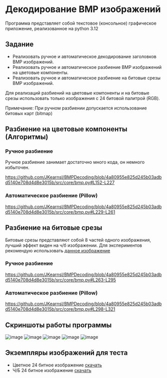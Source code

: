 # Декодирование BMP изображений

Программа представляет собой текстовое (консольное) графическое приложение, реализованное на python 3.12

## Задание

- Реализовать ручное и автоматическое декодирование заголовков BMP изображений.
- Реализовать ручное и автоматическое разбиение BMP изображений на цветовые компоненты.
- Реализовать ручное и автоматическое разбиение на битовые срезы BMP изображений.

Для реализаций разбиений на цветовые компоненты и на битовые срезы 
использовать только изображения с 24 битовой палитрой (RGB).

Примечание: При ручном разбиении допускается использование битовых карт (bitmap)

## Разбиение на цветовые компоненты (Алгоритмы)

### Ручное разбиение

Ручное разбиение занимает достаточно много кода, он немного избыточен.

https://github.com/JKearnsl/BMPDecoding/blob/4a80955e825d245b03adbd5140e708d4d8e3015b/src/core/bmp.py#L152-L227

### Автоматическое разбиение (Pillow)

https://github.com/JKearnsl/BMPDecoding/blob/4a80955e825d245b03adbd5140e708d4d8e3015b/src/core/bmp.py#L229-L261

## Разбиение на битовые срезы

Битовые срезы представляют собой 8 частей одного изображения, лучший эффект виден на ч/б изображении. 
Для экспериментов рекомендую использовать [данное изображение](https://raw.githubusercontent.com/JKearnsl/BMPDecoding/master/examples/bmp-24-gray.bmp)

### Ручное разбиение

https://github.com/JKearnsl/BMPDecoding/blob/4a80955e825d245b03adbd5140e708d4d8e3015b/src/core/bmp.py#L263-L295

### Автоматическое разбиение (Pillow)

https://github.com/JKearnsl/BMPDecoding/blob/4a80955e825d245b03adbd5140e708d4d8e3015b/src/core/bmp.py#L298-L321

## Скриншоты работы программы
![image](https://github.com/JKearnsl/BMPDecoding/assets/76239707/d3a41944-65d2-41fb-a068-9f4da5c53890)
![image](https://github.com/JKearnsl/BMPDecoding/assets/76239707/852887ea-9690-40a0-9ad2-6c858c1bd6ee)
![image](https://github.com/JKearnsl/BMPDecoding/assets/76239707/e90d1ae9-b853-4875-9616-5421f458eaeb)
![image](https://github.com/JKearnsl/BMPDecoding/assets/76239707/dccaa402-5c3b-47f4-a445-e332a26eccc9)
![image](https://github.com/JKearnsl/BMPDecoding/assets/76239707/43792df3-23a9-43f0-8389-3414fd86faf7)



## Экземпляры изображений для теста

- Цветное 24 битное изображение [скачать](https://raw.githubusercontent.com/JKearnsl/BMPDecoding/master/examples/bmp_24.bmp)
- Ч/Б 24 битное изображение [скачать](https://raw.githubusercontent.com/JKearnsl/BMPDecoding/master/examples/bmp-24-gray.bmp)
